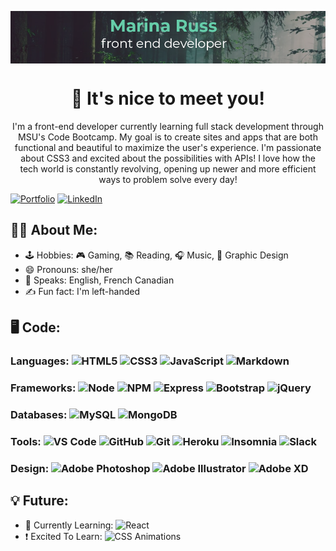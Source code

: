 <p align="center"><img src="github-banner.png" align="center"></p>

<h1 align="center">👋 It's nice to meet you!</h1>

<p align="center">I'm a front-end developer currently learning full stack development through MSU's Code Bootcamp. My goal is to create sites and apps that are both functional and beautiful to maximize the user's experience. I'm passionate about CSS3 and excited about the possibilities with APIs! I love how the tech world is constantly revolving, opening up newer and more efficient ways to problem solve every day!</p>

[![Portfolio](https://img.shields.io/badge/Portfolio-66CDAA?style=for-the-badge)](https://marina-russ.github.io/) [![LinkedIn](https://img.shields.io/badge/LinkedIn-0077B5?style=for-the-badge&logo=linkedin&logoColor=white)](https://www.linkedin.com/in/marinaruss/)

## 🧙‍♀️  About Me:
- 🕹️ Hobbies: 🎮 Gaming, 📚 Reading, 🎧 Music, 🎨 Graphic Design
- 😄 Pronouns: she/her
- 🍁 Speaks: English, French Canadian
- ✍️ Fun fact: I'm left-handed 

## 🖥️ Code: 

### Languages: ![HTML5](https://img.shields.io/badge/HTML5-E34F26?style=for-the-badge&logo=html5&logoColor=white) ![CSS3](https://img.shields.io/badge/CSS3-1572B6?style=for-the-badge&logo=css3&logoColor=white) ![JavaScript](https://img.shields.io/badge/JavaScript-323330?style=for-the-badge&logo=javascript&logoColor=F7DF1E) ![Markdown](https://img.shields.io/badge/Markdown-000000?style=for-the-badge&logo=markdown&logoColor=white)

### Frameworks: ![Node](https://img.shields.io/badge/Node.js-43853D?style=for-the-badge&logo=node.js&logoColor=white) ![NPM](https://img.shields.io/badge/npm-CB3837?style=for-the-badge&logo=npm&logoColor=white) ![Express](	https://img.shields.io/badge/Express.js-404D59?style=for-the-badge&logo=express&logoColor=white) ![Bootstrap](https://img.shields.io/badge/Bootstrap-563D7C?style=for-the-badge&logo=bootstrap&logoColor=white) ![jQuery](https://img.shields.io/badge/jQuery-0769AD?style=for-the-badge&logo=jquery&logoColor=white)

### Databases: ![MySQL](https://img.shields.io/badge/MySQL-00000F?style=for-the-badge&logo=mysql&logoColor=white) ![MongoDB](https://img.shields.io/badge/MongoDB-4EA94B?style=for-the-badge&logo=mongodb&logoColor=white)

### Tools: ![VS Code](https://img.shields.io/badge/VS_Code-0078D4?style=for-the-badge&logo=visual%20studio%20code&logoColor=white) ![GitHub](https://img.shields.io/badge/GitHub-100000?style=for-the-badge&logo=github&logoColor=white) ![Git](https://img.shields.io/badge/Git-F05032?style=for-the-badge&logo=git&logoColor=white) ![Heroku](https://img.shields.io/badge/Heroku-430098?style=for-the-badge&logo=heroku&logoColor=white) ![Insomnia](https://img.shields.io/badge/Insomnia-5849be?style=for-the-badge&logo=Insomnia&logoColor=white) ![Slack](https://img.shields.io/badge/Slack-4A154B?style=for-the-badge&logo=slack&logoColor=white)

### Design: ![Adobe Photoshop](https://img.shields.io/badge/Photoshop-31A8FF?style=for-the-badge&logo=adobe%20photoshop&logoColor=white) ![Adobe Illustrator](https://img.shields.io/badge/Illustrator-FF9A00?style=for-the-badge&logo=adobe%20illustrator&logoColor=white) ![Adobe XD](https://img.shields.io/badge/Adobe%20XD-FF61F6?style=for-the-badge&logo=Adobe%20XD&logoColor=white)

## 💡 Future:
- 🌱 Currently Learning: ![React](https://img.shields.io/badge/React-20232A?style=for-the-badge&logo=react&logoColor=61DAFB)
- ❗ Excited To Learn: ![CSS Animations](https://img.shields.io/badge/CSS%20Animations-F43059?style=for-the-badge&logo=react&logoColor=61DAFB)
